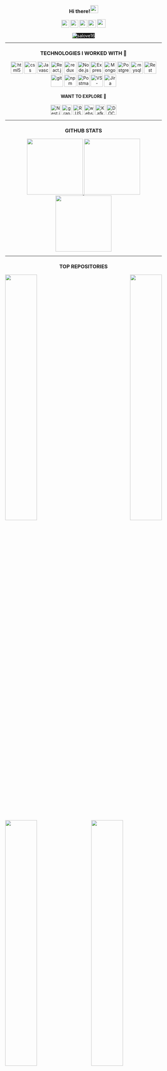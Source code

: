 <h3 align="center">Hi there!<img src="https://media.giphy.com/media/hvRJCLFzcasrR4ia7z/giphy.gif" width="25"></h3>

<p align="center">
  <a href="mailto:shashank.shalabh909@gmail.com" target="_blank"><img height="25" src = "https://img.shields.io/badge/gmail-c14438?&style=for-the-badge&logo=gmail&logoColor=white"></a>
  <a href="https://www.linkedin.com/in/shashank-shalabh/" target="_blank"><img height="25" src = "https://img.shields.io/badge/-LinkedIn-0e76a8?style=for-the-badge&logo=Linkedin&logoColor=white"></a>
  <a href="https://shashank-portfolio-2024.vercel.app/" target="_blank"><img height="25" src = "https://img.shields.io/badge/Website-3b5998?style=for-the-badge&logo=google-chrome&logoColor=white"></a>
  <a href="https://twitter.com/shalabh909" target="_blank"><img height="25" src = "https://img.shields.io/badge/X-000000?style=for-the-badge&logo=x&logoColor=white"></a>
  <a href="https://medium.com/@shashank.shalabh909" target="_blank"><img height="27" src = "https://img.shields.io/badge/Medium-12100E?style=for-the-badge&logo=medium&logoColor=white"></a>
</p>

<p align="center"> <img style=" color: rgb(255, 255, 255);
  background: #111" src="https://komarev.com/ghpvc/?username=salove16&label=Profile%20views&color=0e75b6&style=flat" alt="salove16" /> </p>
<hr>


<!----------------------------------------------------------------TECHNOLOGIES---------------------------------------------------------------------------->
<!--LINK FOR ICONS = https://github.com/marwin1991/profile-technology-icons -->

<h3 align="center">TECHNOLOGIES I WORKED WITH 🔧</h3>
<p align="center">
<a><img src="https://user-images.githubusercontent.com/25181517/192158954-f88b5814-d510-4564-b285-dff7d6400dad.png" width="39" height="39" alt="html5"/></a>
<a><img src="https://user-images.githubusercontent.com/25181517/183898674-75a4a1b1-f960-4ea9-abcb-637170a00a75.png" width="39" height="39" alt="css"/></a>
<a><img src="https://user-images.githubusercontent.com/25181517/117447155-6a868a00-af3d-11eb-9cfe-245df15c9f3f.png" width="39" height="39" alt="Javascript"/></a>
<a><img src="https://user-images.githubusercontent.com/25181517/183897015-94a058a6-b86e-4e42-a37f-bf92061753e5.png" width="39" height="39" alt="React.js"/></a>
<a><img src="https://user-images.githubusercontent.com/25181517/187896150-cc1dcb12-d490-445c-8e4d-1275cd2388d6.png" width="39" height="39" alt="redux"/></a>
<a><img src="https://user-images.githubusercontent.com/25181517/183568594-85e280a7-0d7e-4d1a-9028-c8c2209e073c.png" width="39" height="39" alt="Node.js"/></a>
<a><img src="https://user-images.githubusercontent.com/25181517/183859966-a3462d8d-1bc7-4880-b353-e2cbed900ed6.png" width="39" height="39" alt="Express.js"/></a>
<a><img src="https://user-images.githubusercontent.com/25181517/182884177-d48a8579-2cd0-447a-b9a6-ffc7cb02560e.png" width="39" height="39" alt="MongoDB"/></a>
<a><img src="https://user-images.githubusercontent.com/25181517/117208740-bfb78400-adf5-11eb-97bb-09072b6bedfc.png" width="39" height="39" alt="PostgreSQL"/></a>
<a><img src="https://user-images.githubusercontent.com/25181517/183896128-ec99105a-ec1a-4d85-b08b-1aa1620b2046.png" width="39" height="39" alt="mysql"/></a>
<a><img src="https://user-images.githubusercontent.com/25181517/192107858-fe19f043-c502-4009-8c47-476fc89718ad.png" width="39" height="39" alt="Rest API"/></a>
<a><img src="https://user-images.githubusercontent.com/25181517/192108372-f71d70ac-7ae6-4c0d-8395-51d8870c2ef0.png" width="39" height="39" alt="git"/></a>
<a><img src="https://user-images.githubusercontent.com/25181517/121401671-49102800-c959-11eb-9f6f-74d49a5e1774.png" width="39" height="39" alt="npm"/></a>
<a><img src="https://user-images.githubusercontent.com/25181517/192109061-e138ca71-337c-4019-8d42-4792fdaa7128.png" width="39" height="39" alt="Postman"/></a>
<a><img src="https://user-images.githubusercontent.com/25181517/192108891-d86b6220-e232-423a-bf5f-90903e6887c3.png" width="39" height="39" alt="VS-code"/></a>
<a><img src="https://user-images.githubusercontent.com/25181517/183912952-83784e94-629d-4c34-a961-ae2ae795b662.png" width="39" height="39" alt="Jira"/></a>
<!-- <a><img src="" width="39" height="39" alt=""/></a> -->
</p>

<h4 align="center">WANT TO EXPLORE 🧭</h4>
<p align="center">
<a><img src="https://github.com/marwin1991/profile-technology-icons/assets/136815194/519bfaf3-c242-431e-a269-876979f05574" width="32" height="32" alt="Nest.js"/></a>
<a><img src="https://user-images.githubusercontent.com/25181517/192107856-aa92c8b1-b615-47c3-9141-ed0d29a90239.png" width="32" height="32" alt="graphQL"/></a>
<a><img src="https://user-images.githubusercontent.com/25181517/192599922-3a8ceb1c-ff1d-40bc-b73c-99ea1182d8ad.png" width="32" height="32" alt="RUST"/></a>
<a><img src="https://user-images.githubusercontent.com/25181517/187070862-03888f18-2e63-4332-95fb-3ba4f2708e59.png" width="32" height="32" alt="websockets"/></a>
<a><img src="https://user-images.githubusercontent.com/25181517/192107004-2d2fff80-d207-4916-8a3e-130fee5ee495.png" width="32" height="32" alt="Kafka"/></a>
<a><img src="https://user-images.githubusercontent.com/25181517/117207330-263ba280-adf4-11eb-9b97-0ac5b40bc3be.png" width="32" height="32" alt="DOCKER"/></a>
<!-- <a><img src="" width="32" height="32" alt=""/></a> --> 
</p>
<hr>

<!----------------------------------------------------------------TECHNOLOGIES---------------------------------------------------------------------------->



<!----------------------------------------------------------------GITHUB STATS---------------------------------------------------------------------------->
<h3 align="center">GITHUB STATS</h3>

<p align="center">
 <a href="https://github.com/salove16">
  <img height="180em" src="https://github-readme-streak-stats.herokuapp.com?user=salove16&theme=github-dark-blue&date_format=j%20M%5B%20Y%5D"/>
  <img height="180em" src="https://github-readme-stats-eight-theta.vercel.app/api/top-langs/?username=salove16&layout=compact&langs_count=8&theme=algolia"/>
 </a>
  <img height="180em" src="https://github-readme-stats-eight-theta.vercel.app/api?username=salove16&show_icons=true&theme=algolia&include_all_commits=true&count_private=true"/>
</p>
<!----------------------------------------------------------------GITHUB STATS---------------------------------------------------------------------------->


<hr>

<!-----------------------------------------------------------------TOP REPO ------------------------------------------------------------------------------->
<h3 align="center">TOP REPOSITORIES</b>

<div width="100%" align="center">
  <a href="https://github.com/salove16/KFC-COMPLETE-PROJECT" align="left"><img align="left" width="45%" src="https://github-readme-stats.vercel.app/api/pin/?username=salove16&repo=KFC-COMPLETE-PROJECT&title_color=0891b2&text_color=ffffff&icon_color=0891b2&bg_color=1c1917&hide_border=true&locale=en" /></a>
  
  <a href="https://github.com/salove16/DotAndKey-final" align="right"><img align="right" width="45%" src="https://github-readme-stats.vercel.app/api/pin/?username=salove16&repo=DotAndKey-final&title_color=0891b2&text_color=ffffff&icon_color=0891b2&bg_color=1c1917&hide_border=true&locale=en" /></a>
  
  <a href="https://github.com/salove16/weather_App" align="left"><img align="left" width="45%" src="https://github-readme-stats.vercel.app/api/pin/?username=salove16&repo=weather_App&title_color=0891b2&text_color=ffffff&icon_color=0891b2&bg_color=1c1917&hide_border=true&locale=en" /></a>
  
  <a href="https://github.com/salove16/StopWatch_timer" align="left"><img align="right" width="45%" src="https://github-readme-stats.vercel.app/api/pin/?username=salove16&repo=StopWatch_timer&title_color=0891b2&text_color=ffffff&icon_color=0891b2&bg_color=1c1917&hide_border=true&locale=en" /></a>
<!-----------------------------------------------------------------TOP REPO ------------------------------------------------------------------------------->


<!-----------------------------------------------------------------EXTRA DON'T DELETE----------------------------------------------------------------------->

<!-- Hi 👋 My name is Shashank Shalabh Passionate Full Stack Web Developer. I'm a Full Stack Web Developer with hands-on experience in designing, developing, and maintaining projects. Adept at learning, unlearning, and relearning. Demonstrate the capability of managing clean, elegant, and efficient code. Highly skilled in collaboration, decision-making, and Data Structures & Algorithms.* 🌍  I'm based in Patna,Bihar,India* ✉️  You can contact me at [shashank.shalabh909@gmail.com](mailto:shashank.shalabh909@gmail.com)* 🧠  I'm learning Redux* 🤝  I'm open to collaborating on Frontend and Backend projects* ⚡  Learning new things and contribute more</h3> -->

<!-- <a href="https://www.github.com/salove16" target="_blank" rel="noreferrer"><img
src="https://img.shields.io/github/followers/salove16?logo=github&style=for-the-badge&color=0891b2&labelColor=1c1917" /></a> -->
<!-- <div align="center">
   <img  alt="GIF" src="https://media0.giphy.com/media/R03zWv5p1oNSQd91EP/giphy.gif?cid=ecf05e47w8krdeneqlzhlh7m2kc01sk2k89a8rr0v5bx3lw8&rid=giphy.gif&ct=g" /> -->
<!--   <p>
  <img align="left" src="https://github-readme-stats.vercel.app/api/top-langs?username=PiyushChaukade&show_icons=true&locale=en&layout=compact" alt="PiyushChaukade" /></p> -->
<!-- 
<a href="http://www.github.com/salove16"><img src="https://github-readme-stats.vercel.app/api?username=salove16&show_icons=true&hide=&count_private=true&title_color=0891b2&text_color=ffffff&icon_color=0891b2&bg_color=1c1917&hide_border=true&show_icons=true" alt="salove16's GitHub stats" /></a>

<a href="http://www.github.com/salove16"><img src="https://github-readme-streak-stats.herokuapp.com/?user=salove16&stroke=ffffff&background=1c1917&ring=0891b2&fire=0891b2&currStreakNum=ffffff&currStreakLabel=0891b2&sideNums=ffffff&sideLabels=ffffff&dates=ffffff&hide_border=true" /></a>

<a href="http://www.github.com/salove16"><img src="https://activity-graph.herokuapp.com/graph?username=salove16&bg_color=1c1917&color=ffffff&line=0891b2&point=ffffff&area_color=1c1917&area=true&hide_border=true&custom_title=GitHub%20Commits%20Graph" alt="GitHub Commits Graph" /></a>

<a href="https://github.com/salove16" align="left"><img src="https://github-readme-stats.vercel.app/api/top-langs/?username=salove16&langs_count=10&title_color=0891b2&text_color=ffffff&icon_color=0891b2&bg_color=1c1917&hide_border=true&locale=en&custom_title=Top%20%Languages" alt="Top Languages" /></a>
-->
<!-- <p align="left"> <a href="https://github.com/ryo-ma/github-profile-trophy"><img src="https://github-profile-trophy.vercel.app/?username=shubhamvumap123" alt="shubhamvumap123" /></a> </p>

<p align="left"> <a href="https://twitter.com/shubhamumap123" target="blank"><img src="https://img.shields.io/twitter/follow/shubhamumap123?logo=twitter&style=for-the-badge" alt="shubhamumap123" /></a> </p>


<p align="left">  
<a href="https://developer.mozilla.org/en-US/docs/Web/JavaScript" target="_blank" rel="noreferrer"><img src="https://raw.githubusercontent.com/danielcranney/readmegenerator/main/public/icons/skills/javascript-colored.svg" width="36" height="36" alt="Javascript" /></a>  
<a href="https://developer.mozilla.org/en-US/docs/Glossary/HTML5" target="_blank" rel="noreferrer">
<img src="https://raw.githubusercontent.com/danielcranney/readme-generator/main/public/icons/skills/html5-colored.svg" width="36" height="36" alt="HTML5" /></a>

<a href="https://reactjs.org/" target="_blank" rel="noreferrer"><img src="https://raw.githubusercontent.com/danielcranney/readme-generator/main/public/icons/skills/react-colored.svg" width="36" height="36" alt="React" /></a>

<a href="https://www.w3.org/TR/CSS/#css" target="_blank" rel="noreferrer"><img src="https://raw.githubusercontent.com/danielcranney/readme-generator/main/public/icons/skills/css3-colored.svg" width="36" height="36" alt="CSS3" /></a>

<a href="https://getbootstrap.com/" target="_blank" rel="noreferrer"><img src="https://raw.githubusercontent.com/danielcranney/readme-generator/main/public/icons/skills/bootstrap-colored.svg" width="36" height="36" alt="Bootstrap" /></a>

<a href="https://mui.com/" target="_blank" rel="noreferrer"><img src="https://raw.githubusercontent.com/danielcranney/readme-generator/main/public/icons/skills/materialui-colored.svg" width="36" height="36" alt="Material UI" /></a>

<a href="https://redux.js.org/" target="_blank" rel="noreferrer"><img src="https://raw.githubusercontent.com/danielcranney/readme-generator/main/public/icons/skills/redux-colored.svg" width="36" height="36" alt="Redux" /></a>

<a href="https://webpack.js.org/" target="_blank" rel="noreferrer"><img src="https://raw.githubusercontent.com/danielcranney/readme-generator/main/public/icons/skills/webpack-colored.svg" width="36" height="36" alt="Webpack" /></a>

<a href="https://babeljs.io/" target="_blank" rel="noreferrer"><img src="https://raw.githubusercontent.com/danielcranney/readme-generator/main/public/icons/skills/babel-colored.svg" width="36" height="36" alt="Babel" /></a>

<a href="https://nodejs.org/en/" target="_blank" rel="noreferrer"><img src="https://raw.githubusercontent.com/danielcranney/readme-generator/main/public/icons/skills/nodejs-colored.svg" width="36" height="36" alt="NodeJS" /></a>

<a href="https://expressjs.com/" target="_blank" rel="noreferrer"><img src="https://raw.githubusercontent.com/danielcranney/readme-generator/main/public/icons/skills/express-colored.svg" width="36" height="36" alt="Express" /></a>

<a href="https://www.mongodb.com/" target="_blank" rel="noreferrer"><img src="https://raw.githubusercontent.com/danielcranney/readme-generator/main/public/icons/skills/mongodb-colored.svg" width="36" height="36" alt="MongoDB" /></a>

<a href="https://www.heroku.com/" target="_blank" rel="noreferrer"><img src="https://raw.githubusercontent.com/danielcranney/readme-generator/main/public/icons/skills/heroku-colored.svg" width="36" height="36" alt="Heroku" /></a>
</p>

 -->

  
</div><br /><br /><br /><br /><br /><br /><br />
